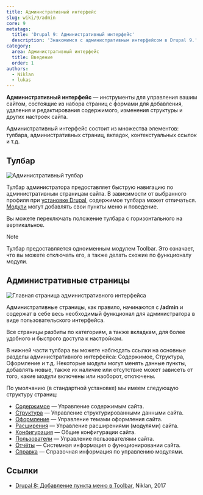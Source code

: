 ```yaml
---
title: Административный интерфейс
slug: wiki/9/admin
core: 9
metatags:
  title: 'Drupal 9: Административный интерфейс'
  description: 'Знакомимся с административным интерфейсом в Drupal 9.'
category:
  area: Административный интерфейс
  title: Введение
  order: 1
authors:
  - Niklan
  - lukas
---
```


**Административный интерфейс** — инструменты для управления вашим сайтом, состоящие из набора страниц с формами для добавления, удаления и редактирования содержимого, изменения структуры и других настроек сайта.

Административный интерфейс состоит из множества элементов: тулбара, административных страниц, вкладок, контекстуальных ссылок и т.д.

## Тулбар

![Административный тулбар](https://i.imgur.com/eyKAL4s.png)

Тулбар администратора предоставляет быструю навигацию по административным страницам сайта. В зависимости от выбранного профиля при [установке Drupal](../installation/index.md), содержимое тулбара может отличаться. [Модули](../modules/index.md) могут добавлять свои пункты меню и поведение.

Вы можете переключать положение тулбара с горизонтального на вертикальное.

> [!NOTE]
> Тулбар предоставляется одноименным модулем Toolbar. Это означает, что вы можете отключать его, а также делать схожие по функционалу модули.

## Административные страницы

![Главная страница административного интерфейса](https://i.imgur.com/0c12O9r.png)

Административные страницы, как правило, начинаются с **/admin** и содержат в себе весь необходимый функционал для администратора в виде пользовательского интерфейса.

Все страницы разбиты по категориям, а также вкладкам, для более удобного и быстрого доступа к настройкам.

В нижней части тулбара вы можете наблюдать ссылки на основные разделы административного интерфейса: Содержимое, Структура, Оформление и т.д. Некоторые модули могут менять данные пункты, добавлять новые, также их наличие или отсутствие может зависеть от того, какие модули включены или наоборот, отключены.

По умолчанию (в стандартной установке) мы имеем следующую структуру страниц:

- [Содержимое](content/index.md) — Управление содержимым сайта.
- [Структура](structure/index.md) — Управление структурированными данными сайта.
- [Оформление](appearance/index.md) — Управление темами оформления сайта.
- [Расширения](modules/index.md) — Управление расширениями (модулями) сайта.
- [Конфигурация](config/index.md) — Общие конфигурации сайта.
- [Пользователи](people/index.md) — Управление пользователями сайта.
- [Отчёты](reports/index.md) — Системная информация о функционировании сайта.
- [Справка](help/index.md) — Справочная информация по управлению модулями.

## Ссылки

- [Drupal 8: Добавление пункта меню в Toolbar](https://niklan.net/blog/138), Niklan, 2017
